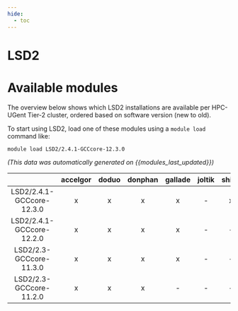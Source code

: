 ```yaml
---
hide:
  - toc
---
```


LSD2
====

# Available modules


The overview below shows which LSD2 installations are available per HPC-UGent Tier-2 cluster, ordered based on software version (new to old).

To start using LSD2, load one of these modules using a `module load` command like:

```shell
module load LSD2/2.4.1-GCCcore-12.3.0
```

*(This data was automatically generated on {{modules_last_updated}})*  

| |accelgor|doduo|donphan|gallade|joltik|shinx|skitty|
| :---: | :---: | :---: | :---: | :---: | :---: | :---: | :---: |
|LSD2/2.4.1-GCCcore-12.3.0|x|x|x|x|-|x|x|
|LSD2/2.4.1-GCCcore-12.2.0|x|x|x|x|-|-|-|
|LSD2/2.3-GCCcore-11.3.0|x|x|x|x|-|-|-|
|LSD2/2.3-GCCcore-11.2.0|x|x|x|-|-|-|-|

